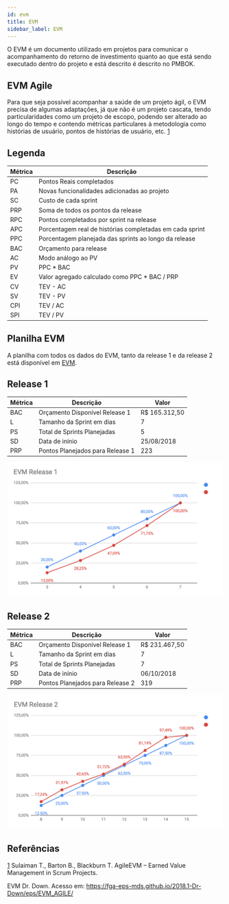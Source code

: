 ```yaml
---
id: evm
title: EVM
sidebar_label: EVM
---
```


O EVM é um documento utilizado em projetos para comunicar o acompanhamento do retorno de investimento quanto ao que está sendo executado dentro do projeto e está descrito é descrito no PMBOK.

## EVM Agile

Para que seja possível acompanhar a saúde de um projeto ágil, o EVM precisa de algumas adaptações, já que não é um projeto cascata, tendo particularidades como um projeto de escopo, podendo ser alterado ao longo do tempo e contendo métricas particulares à metodologia como histórias de usuário, pontos de histórias de usuário, etc. [1](#referencias)

## Legenda

|Métrica|Descrição|
|-------|---------|
|PC|Pontos Reais completados|
|PA|Novas funcionalidades adicionadas ao projeto|
|SC|Custo de cada sprint|
|PRP|Soma de todos os pontos da release|
|RPC|Pontos completados por sprint na release|
|APC|Porcentagem real de histórias completadas em cada sprint|
|PPC|Porcentagem planejada das sprints ao longo da release|
|BAC|Orçamento para release|
|AC|Modo análogo ao PV|
|PV|PPC * BAC|
|EV|Valor agregado calculado como PPC * BAC / PRP|
|CV|TEV - AC|
|SV|TEV - PV|
|CPI|TEV / AC|
|SPI|TEV / PV|

## Planilha EVM

A planilha com todos os dados do EVM, tanto da release 1 e da release 2 está disponível em [EVM](https://docs.google.com/spreadsheets/d/1-9_IZAkohG6TObwngSHjI-Ua9gkoXecHn9dI-WMfIe8/edit?usp=sharing).

## Release 1

|Métrica|Descrição|Valor|
|-------|---------|-----|
|BAC|Orçamento Disponível Release 1|R$ 165.312,50|
|L|Tamanho da Sprint em dias|7|
|PS|Total de Sprints Planejadas|5|
|SD|Data de inínio|25/08/2018|
|PRP|Pontos Planejados para Release 1|223|

![Gráfico EVM Release 1](assets/evm/evm1.png)
## Release 2

|Métrica|Descrição|Valor|
|-------|---------|-----|
|BAC|Orçamento Disponível Release 1|R$ 231.467,50|
|L|Tamanho da Sprint em dias|7|
|PS|Total de Sprints Planejadas|7|
|SD|Data de inínio|06/10/2018|
|PRP|Pontos Planejados para Release 2|319|

![Gráfico EVM Release 2](assets/evm/evm2.png)

## Referências
[1](https://github.com/fga-eps-mds/A-Disciplina/blob/master/Agil_material/AgileEVM_-_Earned_Value_Management_in_Scrum_Projects.pdf) Sulaiman T., Barton B., Blackburn T. AgileEVM – Earned Value Management in Scrum Projects.

EVM Dr. Down. Acesso em: https://fga-eps-mds.github.io/2018.1-Dr-Down/eps/EVM_AGILE/ 
